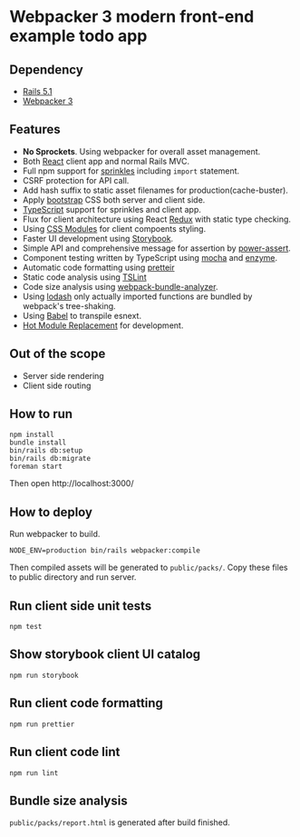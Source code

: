 # Webpacker 3 modern front-end example todo app

## Dependency

* [Rails 5.1](http://guides.rubyonrails.org/5_1_release_notes.html)
* [Webpacker 3](http://weblog.rubyonrails.org/2017/8/30/webpacker-3-0/)

## Features

* **No Sprockets**. Using webpacker for overall asset management.
* Both [React](https://reactjs.org/) client app and normal Rails MVC.
* Full npm support for [sprinkles](http://guides.rubyonrails.org/working_with_javascript_in_rails.html) including `import` statement.
* CSRF protection for API call.
* Add hash suffix to static asset filenames for production(cache-buster).
* Apply [bootstrap](http://getbootstrap.com/) CSS both server and client side.
* [TypeScript](https://www.typescriptlang.org/index.html) support for sprinkles and client app.
* Flux for client architecture using React [Redux](http://redux.js.org/) with static type checking.
* Using [CSS Modules](https://glenmaddern.com/articles/css-modules) for client compoents styling.
* Faster UI development using [Storybook](https://storybook.js.org/).
* Simple API and comprehensive message for assertion by [power-assert](https://github.com/power-assert-js/power-assert).
* Component testing written by TypeScript using [mocha](https://mochajs.org/) and [enzyme](https://github.com/airbnb/enzyme).
* Automatic code formatting using [pretteir](https://github.com/prettier/prettier)
* Static code analysis using [TSLint](https://palantir.github.io/tslint/)
* Code size analysis using [webpack-bundle-analyzer](https://github.com/webpack-contrib/webpack-bundle-analyzer).
* Using [lodash](https://lodash.com/) only actually imported functions are bundled by webpack's tree-shaking.
* Using [Babel](https://babeljs.io/) to  transpile esnext.
* [Hot Module Replacement](https://webpack.js.org/guides/hot-module-replacement/) for development.

## Out of the scope

* Server side rendering
* Client side routing

## How to run

```
npm install
bundle install
bin/rails db:setup
bin/rails db:migrate
foreman start
```

Then open http://localhost:3000/

## How to deploy

Run webpacker to build.

```
NODE_ENV=production bin/rails webpacker:compile
```

Then compiled assets will be generated to `public/packs/`.
Copy these files to public directory and run server.

## Run client side unit tests

```
npm test
```

## Show storybook client UI catalog

```
npm run storybook
```

## Run client code formatting

```
npm run prettier
```

## Run client code lint

```
npm run lint
```

## Bundle size analysis

`public/packs/report.html` is generated after build finished.
